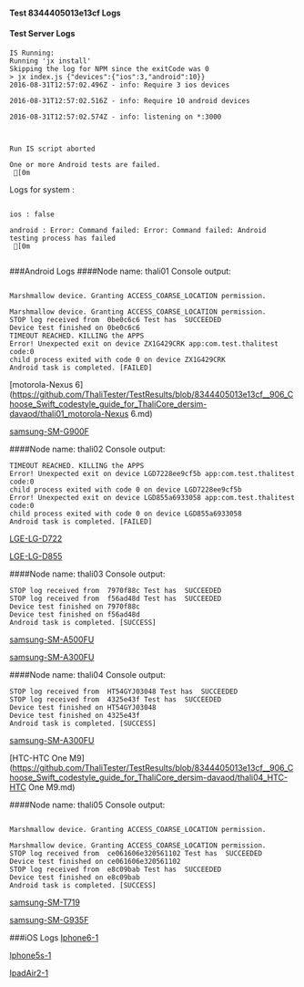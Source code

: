 #### Test 8344405013e13cf Logs

#### Test Server Logs
```
IS Running:
Running 'jx install'
Skipping the log for NPM since the exitCode was 0
> jx index.js {"devices":{"ios":3,"android":10}}
2016-08-31T12:57:02.496Z - info: Require 3 ios devices

2016-08-31T12:57:02.516Z - info: Require 10 android devices

2016-08-31T12:57:02.574Z - info: listening on *:3000


 
Run IS script aborted
 
One or more Android tests are failed.
 [0m

```


Logs for system : 
```

ios : false

android : Error: Command failed: Error: Command failed: Android testing process has failed
 [0m


```
###Android Logs
####Node name: thali01
Console output:
```

Marshmallow device. Granting ACCESS_COARSE_LOCATION permission.

Marshmallow device. Granting ACCESS_COARSE_LOCATION permission.
STOP log received from  0be0c6c6 Test has  SUCCEEDED
Device test finished on 0be0c6c6 
TIMEOUT REACHED. KILLING the APPS
Error! Unexpected exit on device ZX1G429CRK app:com.test.thalitest code:0 
child process exited with code 0 on device ZX1G429CRK 
Android task is completed. [FAILED]
```
[motorola-Nexus 6](https://github.com/ThaliTester/TestResults/blob/8344405013e13cf__906_Choose_Swift_codestyle_guide_for_ThaliCore_dersim-davaod/thali01_motorola-Nexus 6.md)

[samsung-SM-G900F](https://github.com/ThaliTester/TestResults/blob/8344405013e13cf__906_Choose_Swift_codestyle_guide_for_ThaliCore_dersim-davaod/thali01_samsung-SM-G900F.md)

####Node name: thali02
Console output:
```
TIMEOUT REACHED. KILLING the APPS
Error! Unexpected exit on device LGD7228ee9cf5b app:com.test.thalitest code:0 
child process exited with code 0 on device LGD7228ee9cf5b 
Error! Unexpected exit on device LGD855a6933058 app:com.test.thalitest code:0 
child process exited with code 0 on device LGD855a6933058 
Android task is completed. [FAILED]
```
[LGE-LG-D722](https://github.com/ThaliTester/TestResults/blob/8344405013e13cf__906_Choose_Swift_codestyle_guide_for_ThaliCore_dersim-davaod/thali02_LGE-LG-D722.md)

[LGE-LG-D855](https://github.com/ThaliTester/TestResults/blob/8344405013e13cf__906_Choose_Swift_codestyle_guide_for_ThaliCore_dersim-davaod/thali02_LGE-LG-D855.md)

####Node name: thali03
Console output:
```
STOP log received from  7970f88c Test has  SUCCEEDED
STOP log received from  f56ad48d Test has  SUCCEEDED
Device test finished on 7970f88c 
Device test finished on f56ad48d 
Android task is completed. [SUCCESS]
```
[samsung-SM-A500FU](https://github.com/ThaliTester/TestResults/blob/8344405013e13cf__906_Choose_Swift_codestyle_guide_for_ThaliCore_dersim-davaod/thali03_samsung-SM-A500FU.md)

[samsung-SM-A300FU](https://github.com/ThaliTester/TestResults/blob/8344405013e13cf__906_Choose_Swift_codestyle_guide_for_ThaliCore_dersim-davaod/thali03_samsung-SM-A300FU.md)

####Node name: thali04
Console output:
```
STOP log received from  HT54GYJ03048 Test has  SUCCEEDED
STOP log received from  4325e43f Test has  SUCCEEDED
Device test finished on HT54GYJ03048 
Device test finished on 4325e43f 
Android task is completed. [SUCCESS]
```
[samsung-SM-A300FU](https://github.com/ThaliTester/TestResults/blob/8344405013e13cf__906_Choose_Swift_codestyle_guide_for_ThaliCore_dersim-davaod/thali04_samsung-SM-A300FU.md)

[HTC-HTC One M9](https://github.com/ThaliTester/TestResults/blob/8344405013e13cf__906_Choose_Swift_codestyle_guide_for_ThaliCore_dersim-davaod/thali04_HTC-HTC One M9.md)

####Node name: thali05
Console output:
```

Marshmallow device. Granting ACCESS_COARSE_LOCATION permission.

Marshmallow device. Granting ACCESS_COARSE_LOCATION permission.
STOP log received from  ce061606e320561102 Test has  SUCCEEDED
Device test finished on ce061606e320561102 
STOP log received from  e8c09bab Test has  SUCCEEDED
Device test finished on e8c09bab 
Android task is completed. [SUCCESS]
```
[samsung-SM-T719](https://github.com/ThaliTester/TestResults/blob/8344405013e13cf__906_Choose_Swift_codestyle_guide_for_ThaliCore_dersim-davaod/thali05_samsung-SM-T719.md)

[samsung-SM-G935F](https://github.com/ThaliTester/TestResults/blob/8344405013e13cf__906_Choose_Swift_codestyle_guide_for_ThaliCore_dersim-davaod/thali05_samsung-SM-G935F.md)




###iOS Logs
[Iphone6-1](https://github.com/ThaliTester/TestResults/blob/8344405013e13cf__906_Choose_Swift_codestyle_guide_for_ThaliCore_dersim-davaod/iOS_Iphone6-1.md)

[Iphone5s-1](https://github.com/ThaliTester/TestResults/blob/8344405013e13cf__906_Choose_Swift_codestyle_guide_for_ThaliCore_dersim-davaod/iOS_Iphone5s-1.md)

[IpadAir2-1](https://github.com/ThaliTester/TestResults/blob/8344405013e13cf__906_Choose_Swift_codestyle_guide_for_ThaliCore_dersim-davaod/iOS_IpadAir2-1.md)



